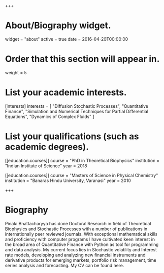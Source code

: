 +++
# About/Biography widget.
widget = "about"
active = true
date = 2016-04-20T00:00:00

# Order that this section will appear in.
weight = 5

# List your academic interests.
[interests]
  interests = [
    "Diffusion Stochastic Processes",
    "Quantitative Finance",
    "Simulation and Numerical Techniques for Partial Differential Equations",
	"Dynamics of Complex Fluids"
  ]

# List your qualifications (such as academic degrees).
[[education.courses]]
  course = "PhD in Theoretical Biophysics"
  institution = "Indian Institute of Science"
  year = 2018

[[education.courses]]
  course = "Masters of Science in Physical Chemistry"
  institution = "Banaras Hindu University, Varanasi"
  year = 2010
 
+++

# Biography

Pinaki Bhattacharyya has done Doctoral Research in field of Theoretical Biophysics and Stochastic Processes with a number of publications in internationally peer reviewed journals. With exceptional mathematical skills and proficiency with computer programs I have cultivated keen interest in the broad area of Quantitative Finance with Python as tool for programming and data analysis. My current focus lies in Stochastic volatility and Interest rate models, developing and analyzing new financial instruments and derivative products for emerging markets, portfolio risk management, time series analysis and forecasting. My CV can be found here.